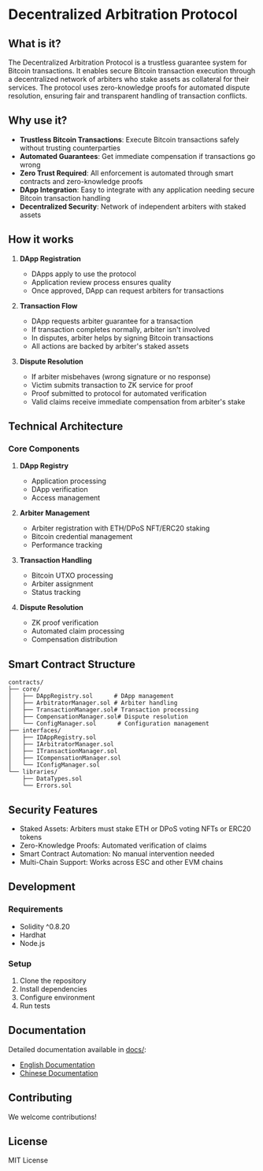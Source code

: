 # Decentralized Arbitration Protocol

## What is it?

The Decentralized Arbitration Protocol is a trustless guarantee system for Bitcoin transactions. It enables secure Bitcoin transaction execution through a decentralized network of arbiters who stake assets as collateral for their services. The protocol uses zero-knowledge proofs for automated dispute resolution, ensuring fair and transparent handling of transaction conflicts.

## Why use it?

- **Trustless Bitcoin Transactions**: Execute Bitcoin transactions safely without trusting counterparties
- **Automated Guarantees**: Get immediate compensation if transactions go wrong
- **Zero Trust Required**: All enforcement is automated through smart contracts and zero-knowledge proofs
- **DApp Integration**: Easy to integrate with any application needing secure Bitcoin transaction handling
- **Decentralized Security**: Network of independent arbiters with staked assets

## How it works

1. **DApp Registration**
   - DApps apply to use the protocol
   - Application review process ensures quality
   - Once approved, DApp can request arbiters for transactions

2. **Transaction Flow**
   - DApp requests arbiter guarantee for a transaction
   - If transaction completes normally, arbiter isn't involved
   - In disputes, arbiter helps by signing Bitcoin transactions
   - All actions are backed by arbiter's staked assets

3. **Dispute Resolution**
   - If arbiter misbehaves (wrong signature or no response)
   - Victim submits transaction to ZK service for proof
   - Proof submitted to protocol for automated verification
   - Valid claims receive immediate compensation from arbiter's stake

## Technical Architecture

### Core Components

1. **DApp Registry**
   - Application processing
   - DApp verification
   - Access management

2. **Arbiter Management**
   - Arbiter registration with ETH/DPoS NFT/ERC20 staking
   - Bitcoin credential management
   - Performance tracking

3. **Transaction Handling**
   - Bitcoin UTXO processing
   - Arbiter assignment
   - Status tracking

4. **Dispute Resolution**
   - ZK proof verification
   - Automated claim processing
   - Compensation distribution

## Smart Contract Structure

```
contracts/
├── core/                   
│   ├── DAppRegistry.sol      # DApp management
│   ├── ArbitratorManager.sol # Arbiter handling
│   ├── TransactionManager.sol# Transaction processing
│   ├── CompensationManager.sol# Dispute resolution
│   └── ConfigManager.sol      # Configuration management
├── interfaces/            
│   ├── IDAppRegistry.sol
│   ├── IArbitratorManager.sol
│   ├── ITransactionManager.sol
│   ├── ICompensationManager.sol
│   └── IConfigManager.sol
└── libraries/            
    ├── DataTypes.sol
    └── Errors.sol      
```

## Security Features

- Staked Assets: Arbiters must stake ETH or DPoS voting NFTs or ERC20 tokens
- Zero-Knowledge Proofs: Automated verification of claims
- Smart Contract Automation: No manual intervention needed
- Multi-Chain Support: Works across ESC and other EVM chains

## Development

### Requirements
- Solidity ^0.8.20
- Hardhat
- Node.js

### Setup
1. Clone the repository
2. Install dependencies
3. Configure environment
4. Run tests

## Documentation

Detailed documentation available in [docs/](docs/):
- [English Documentation](docs/en/)
- [Chinese Documentation](docs/cn/)

## Contributing

We welcome contributions!

## License

MIT License
